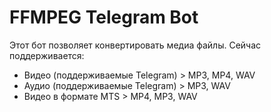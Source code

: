 # FFMPEG Telegram Bot
Этот бот позволяет конвертировать медиа файлы.
Сейчас поддерживается:
- Видео (поддерживаемые Telegram) > MP3, MP4, WAV
- Аудио (поддерживаемые Telegram) > MP3, WAV
- Видео в формате MTS > MP4, MP3, WAV